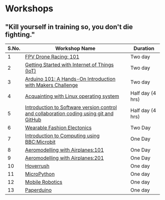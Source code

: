 # Workshops
## **"Kill yourself in training so, you don't die fighting."**
|S.No.|Workshop Name|Duration|
|---|---|---|
|1|[FPV Drone Racing: 101](https://github.com/Team-SDIoT/SDIoT_Events/tree/master/Workshops/FPV-Drone-Racing-101)|Two day|
|2|[Getting Started with Internet of Things (IoT)](https://github.com/Team-SDIoT/SDIoT_Events/tree/master/Workshops/Getting%20Started%20with%20Internet%20of%20Things%20-IoT)|Two day|
|3|[Arduino 101: A Hands-On Introduction with Makers Challenge](https://github.com/Team-SDIoT/SDIoT_Events/blob/master/Workshops/Arduino%20101-%20A%20Hands-On%20Introduction%20with%20Makers%20Challenge)|Two day|
|4|[Acquainting with Linux operating system](https://github.com/Team-SDIoT/SDIoT_Events/tree/master/Workshops/Linux-Operating-System-101)|Half day (4 hrs)|
|5|[Introduction to Software version control and collaboration coding using git and GitHub](https://github.com/Team-SDIoT/SDIoT_Events/tree/master/Workshops/Introduction-to-Github)|Half day (4 hrs)|
|6|[Wearable Fashion Electonics](https://github.com/Team-SDIoT/SDIoT_Events/tree/master/Workshops/Wearable%20fashion%20Electronics)|Two Day|
|7|[Introduction to Computing using BBC:Microbit](https://github.com/Team-SDIoT/SDIoT_Events/tree/master/Workshops/Introduction_to_Computing_using_BBC:Microbit)|One Day|
|8|[Aeromodelling with Airplanes:101](https://github.com/Team-SDIoT/SDIoT_Events/blob/master/Workshops/Aeromodeling_with_Airplanes:101)|One Day|
|9|[Aeromodelling with Airplanes:201](https://github.com/Team-SDIoT/SDIoT_Events/tree/master/Workshops/Aeromodeling_with_Airplanes:201)|One Day|
|10|[Hoverrush](https://github.com/Team-SDIoT/SDIoT_Events/blob/master/Workshops/Hoverrush)|One day|
|11|[MicroPython](https://github.com/Team-SDIoT/SDIoT_Events/tree/master/Workshops/Micro-Python)|One day|
|12|[Mobile Robotics](https://github.com/Team-SDIoT/SDIoT_Events/tree/master/Workshops/Mobile%20Robotics)|One day|
|13|[Paperduino](https://github.com/Team-SDIoT/SDIoT_Events/tree/master/Workshops/Paperduino)|One day|
